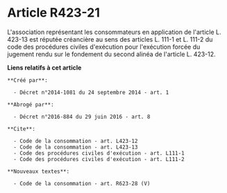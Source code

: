 # Article R423-21

L'association représentant les consommateurs en application de l'article L. 423-13 est réputée créancière au sens des
articles L. 111-1 et L. 111-2 du code des procédures civiles d'exécution pour l'exécution forcée du jugement rendu sur le
fondement du second alinéa de l'article L. 423-12.

**Liens relatifs à cet article**

	**Créé par**:

	  - Décret n°2014-1081 du 24 septembre 2014 - art. 1

	**Abrogé par**:

	  - Décret n°2016-884 du 29 juin 2016 - art. 8

	**Cite**:

	  - Code de la consommation - art. L423-12
	  - Code de la consommation - art. L423-13
	  - Code des procédures civiles d'exécution - art. L111-1
	  - Code des procédures civiles d'exécution - art. L111-2

	**Nouveaux textes**:

	  - Code de la consommation - art. R623-28 (V)
